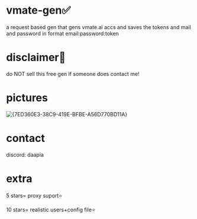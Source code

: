 # vmate-gen✅
a request based gen that gens vmate.ai accs and saves the tokens and mail and password in format email:password:token






# disclaimer📕

do NOT sell this free gen
if someone does contact me!


# pictures
![{7ED360E3-38C9-419E-BFBE-A56D770BD11A}](https://github.com/user-attachments/assets/b553ee5e-522e-403a-ac8a-8a2a9ed8dc1f)




# contact
discord: daapia



# extra
5 stars= proxy suport⭐

10 stars= realistic users+config file⭐
